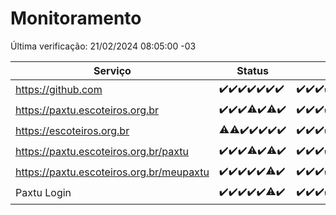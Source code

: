 # Monitoramento

Última verificação: 21/02/2024 08:05:00 -03

|Serviço|Status|Últimas 24h|
|---|---|---|
|https://github.com|<span title="2024-02-14: OK=24">✔️</span><span title="2024-02-15: OK=24">✔️</span><span title="2024-02-16: OK=24">✔️</span><span title="2024-02-17: OK=24">✔️</span><span title="2024-02-18: OK=24">✔️</span><span title="2024-02-19: OK=24">✔️</span><span title="2024-02-20: OK=12">✔️</span>|<span title="20/02/2024 09:11:00 -03 : 200">✔️</span><span title="20/02/2024 10:06:00 -03 : 200">✔️</span><span title="20/02/2024 11:05:00 -03 : 200">✔️</span><span title="20/02/2024 12:05:00 -03 : 200">✔️</span><span title="20/02/2024 13:07:00 -03 : 200">✔️</span><span title="20/02/2024 14:04:00 -03 : 200">✔️</span><span title="20/02/2024 15:09:00 -03 : 200">✔️</span><span title="20/02/2024 16:03:00 -03 : 200">✔️</span><span title="20/02/2024 17:07:00 -03 : 200">✔️</span><span title="20/02/2024 18:04:00 -03 : 200">✔️</span><span title="20/02/2024 19:04:00 -03 : 200">✔️</span><span title="20/02/2024 20:04:00 -03 : 200">✔️</span><span title="20/02/2024 21:29:00 -03 : 200">✔️</span><span title="20/02/2024 22:39:00 -03 : 200">✔️</span><span title="20/02/2024 23:13:00 -03 : 200">✔️</span><span title="21/02/2024 00:07:00 -03 : 200">✔️</span><span title="21/02/2024 01:07:00 -03 : 200">✔️</span><span title="21/02/2024 02:06:00 -03 : 200">✔️</span><span title="21/02/2024 03:08:00 -03 : 200">✔️</span><span title="21/02/2024 04:05:00 -03 : 200">✔️</span><span title="21/02/2024 05:09:00 -03 : 200">✔️</span><span title="21/02/2024 06:07:00 -03 : 200">✔️</span><span title="21/02/2024 07:06:00 -03 : 200">✔️</span><span title="21/02/2024 08:05:00 -03 : 200">✔️</span>|
|https://paxtu.escoteiros.org.br|<span title="2024-02-14: OK=24">✔️</span><span title="2024-02-15: OK=24">✔️</span><span title="2024-02-16: OK=24">✔️</span><span title="2024-02-17: OK=23, Falhas=1">⚠️</span><span title="2024-02-18: OK=24">✔️</span><span title="2024-02-19: OK=23, Falhas=1">⚠️</span><span title="2024-02-20: OK=12">✔️</span>|<span title="20/02/2024 09:11:00 -03 : 200">✔️</span><span title="20/02/2024 10:06:00 -03 : 200">✔️</span><span title="20/02/2024 11:05:00 -03 : 200">✔️</span><span title="20/02/2024 12:05:00 -03 : 200">✔️</span><span title="20/02/2024 13:07:00 -03 : 200">✔️</span><span title="20/02/2024 14:04:00 -03 : 200">✔️</span><span title="20/02/2024 15:09:00 -03 : 200">✔️</span><span title="20/02/2024 16:03:00 -03 : 200">✔️</span><span title="20/02/2024 17:07:00 -03 : 200">✔️</span><span title="20/02/2024 18:04:00 -03 : 0">❌</span><span title="20/02/2024 19:04:00 -03 : 200">✔️</span><span title="20/02/2024 20:04:00 -03 : 200">✔️</span><span title="20/02/2024 21:29:00 -03 : 200">✔️</span><span title="20/02/2024 22:39:00 -03 : 200">✔️</span><span title="20/02/2024 23:13:00 -03 : 200">✔️</span><span title="21/02/2024 00:07:00 -03 : 200">✔️</span><span title="21/02/2024 01:07:00 -03 : 200">✔️</span><span title="21/02/2024 02:06:00 -03 : 200">✔️</span><span title="21/02/2024 03:08:00 -03 : 200">✔️</span><span title="21/02/2024 04:05:00 -03 : 200">✔️</span><span title="21/02/2024 05:09:00 -03 : 200">✔️</span><span title="21/02/2024 06:07:00 -03 : 200">✔️</span><span title="21/02/2024 07:06:00 -03 : 200">✔️</span><span title="21/02/2024 08:05:00 -03 : 200">✔️</span>|
|https://escoteiros.org.br|<span title="2024-02-14: OK=22, Falhas=2">⚠️</span><span title="2024-02-15: OK=22, Falhas=2">⚠️</span><span title="2024-02-16: OK=24">✔️</span><span title="2024-02-17: OK=24">✔️</span><span title="2024-02-18: OK=24">✔️</span><span title="2024-02-19: OK=24">✔️</span><span title="2024-02-20: OK=12">✔️</span>|<span title="20/02/2024 09:11:00 -03 : 200">✔️</span><span title="20/02/2024 10:06:00 -03 : 200">✔️</span><span title="20/02/2024 11:05:00 -03 : 200">✔️</span><span title="20/02/2024 12:05:00 -03 : 200">✔️</span><span title="20/02/2024 13:07:00 -03 : 200">✔️</span><span title="20/02/2024 14:04:00 -03 : 200">✔️</span><span title="20/02/2024 15:09:00 -03 : 200">✔️</span><span title="20/02/2024 16:03:00 -03 : 200">✔️</span><span title="20/02/2024 17:07:00 -03 : 200">✔️</span><span title="20/02/2024 18:04:00 -03 : 200">✔️</span><span title="20/02/2024 19:04:00 -03 : 200">✔️</span><span title="20/02/2024 20:04:00 -03 : 200">✔️</span><span title="20/02/2024 21:29:00 -03 : 200">✔️</span><span title="20/02/2024 22:39:00 -03 : 200">✔️</span><span title="20/02/2024 23:13:00 -03 : 200">✔️</span><span title="21/02/2024 00:07:00 -03 : 200">✔️</span><span title="21/02/2024 01:07:00 -03 : 200">✔️</span><span title="21/02/2024 02:06:00 -03 : 200">✔️</span><span title="21/02/2024 03:08:00 -03 : 200">✔️</span><span title="21/02/2024 04:05:00 -03 : 200">✔️</span><span title="21/02/2024 05:09:00 -03 : 200">✔️</span><span title="21/02/2024 06:07:00 -03 : 200">✔️</span><span title="21/02/2024 07:07:00 -03 : 200">✔️</span><span title="21/02/2024 08:05:00 -03 : 200">✔️</span>|
|https://paxtu.escoteiros.org.br/paxtu|<span title="2024-02-14: OK=24">✔️</span><span title="2024-02-15: OK=24">✔️</span><span title="2024-02-16: OK=24">✔️</span><span title="2024-02-17: OK=22, Falhas=2">⚠️</span><span title="2024-02-18: OK=24">✔️</span><span title="2024-02-19: OK=23, Falhas=1">⚠️</span><span title="2024-02-20: OK=12">✔️</span>|<span title="20/02/2024 09:11:00 -03 : 200">✔️</span><span title="20/02/2024 10:06:00 -03 : 200">✔️</span><span title="20/02/2024 11:05:00 -03 : 200">✔️</span><span title="20/02/2024 12:05:00 -03 : 200">✔️</span><span title="20/02/2024 13:07:00 -03 : 200">✔️</span><span title="20/02/2024 14:04:00 -03 : 200">✔️</span><span title="20/02/2024 15:09:00 -03 : 200">✔️</span><span title="20/02/2024 16:03:00 -03 : 200">✔️</span><span title="20/02/2024 17:07:00 -03 : 200">✔️</span><span title="20/02/2024 18:04:00 -03 : 0">❌</span><span title="20/02/2024 19:04:00 -03 : 200">✔️</span><span title="20/02/2024 20:04:00 -03 : 200">✔️</span><span title="20/02/2024 21:29:00 -03 : 200">✔️</span><span title="20/02/2024 22:39:00 -03 : 200">✔️</span><span title="20/02/2024 23:13:00 -03 : 200">✔️</span><span title="21/02/2024 00:07:00 -03 : 200">✔️</span><span title="21/02/2024 01:07:00 -03 : 200">✔️</span><span title="21/02/2024 02:06:00 -03 : 200">✔️</span><span title="21/02/2024 03:08:00 -03 : 200">✔️</span><span title="21/02/2024 04:05:00 -03 : 200">✔️</span><span title="21/02/2024 05:09:00 -03 : 200">✔️</span><span title="21/02/2024 06:07:00 -03 : 200">✔️</span><span title="21/02/2024 07:07:00 -03 : 200">✔️</span><span title="21/02/2024 08:05:00 -03 : 200">✔️</span>|
|https://paxtu.escoteiros.org.br/meupaxtu|<span title="2024-02-14: OK=24">✔️</span><span title="2024-02-15: OK=24">✔️</span><span title="2024-02-16: OK=24">✔️</span><span title="2024-02-17: OK=24">✔️</span><span title="2024-02-18: OK=24">✔️</span><span title="2024-02-19: OK=23, Falhas=1">⚠️</span><span title="2024-02-20: OK=12">✔️</span>|<span title="20/02/2024 09:11:00 -03 : 200">✔️</span><span title="20/02/2024 10:06:00 -03 : 200">✔️</span><span title="20/02/2024 11:05:00 -03 : 200">✔️</span><span title="20/02/2024 12:05:00 -03 : 200">✔️</span><span title="20/02/2024 13:07:00 -03 : 200">✔️</span><span title="20/02/2024 14:04:00 -03 : 200">✔️</span><span title="20/02/2024 15:09:00 -03 : 200">✔️</span><span title="20/02/2024 16:03:00 -03 : 200">✔️</span><span title="20/02/2024 17:07:00 -03 : 200">✔️</span><span title="20/02/2024 18:04:00 -03 : 0">❌</span><span title="20/02/2024 19:04:00 -03 : 200">✔️</span><span title="20/02/2024 20:04:00 -03 : 200">✔️</span><span title="20/02/2024 21:29:00 -03 : 200">✔️</span><span title="20/02/2024 22:39:00 -03 : 200">✔️</span><span title="20/02/2024 23:13:00 -03 : 200">✔️</span><span title="21/02/2024 00:07:00 -03 : 200">✔️</span><span title="21/02/2024 01:07:00 -03 : 200">✔️</span><span title="21/02/2024 02:06:00 -03 : 200">✔️</span><span title="21/02/2024 03:08:00 -03 : 200">✔️</span><span title="21/02/2024 04:05:00 -03 : 200">✔️</span><span title="21/02/2024 05:09:00 -03 : 200">✔️</span><span title="21/02/2024 06:07:00 -03 : 200">✔️</span><span title="21/02/2024 07:07:00 -03 : 200">✔️</span><span title="21/02/2024 08:05:00 -03 : 200">✔️</span>|
|Paxtu Login|<span title="2024-02-14: OK=24">✔️</span><span title="2024-02-15: OK=24">✔️</span><span title="2024-02-16: OK=24">✔️</span><span title="2024-02-17: OK=24">✔️</span><span title="2024-02-18: OK=24">✔️</span><span title="2024-02-19: OK=23, Falhas=1">⚠️</span><span title="2024-02-20: OK=12">✔️</span>|<span title="20/02/2024 09:11:00 -03 : 200">✔️</span><span title="20/02/2024 10:06:00 -03 : 200">✔️</span><span title="20/02/2024 11:05:00 -03 : 200">✔️</span><span title="20/02/2024 12:05:00 -03 : 200">✔️</span><span title="20/02/2024 13:07:00 -03 : 200">✔️</span><span title="20/02/2024 14:04:00 -03 : 200">✔️</span><span title="20/02/2024 15:09:00 -03 : 200">✔️</span><span title="20/02/2024 16:03:00 -03 : 200">✔️</span><span title="20/02/2024 17:07:00 -03 : 200">✔️</span><span title="20/02/2024 18:04:00 -03 : 504">❌</span><span title="20/02/2024 19:04:00 -03 : 200">✔️</span><span title="20/02/2024 20:04:00 -03 : 200">✔️</span><span title="20/02/2024 21:29:00 -03 : 200">✔️</span><span title="20/02/2024 22:39:00 -03 : 200">✔️</span><span title="20/02/2024 23:13:00 -03 : 200">✔️</span><span title="21/02/2024 00:07:00 -03 : 200">✔️</span><span title="21/02/2024 01:07:00 -03 : 200">✔️</span><span title="21/02/2024 02:06:00 -03 : 200">✔️</span><span title="21/02/2024 03:08:00 -03 : 200">✔️</span><span title="21/02/2024 04:05:00 -03 : 200">✔️</span><span title="21/02/2024 05:09:00 -03 : 200">✔️</span><span title="21/02/2024 06:07:00 -03 : 200">✔️</span><span title="21/02/2024 07:07:00 -03 : 200">✔️</span><span title="21/02/2024 08:05:00 -03 : 200">✔️</span>|
